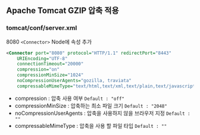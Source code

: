 ## Apache Tomcat GZIP 압축 적용

### tomcat/conf/server.xml
8080 `<Connector>` Node에 속성 추가
```xml
<Connector port="8080" protocol="HTTP/1.1" redirectPort="8443"
    URIEncoding="UTF-8"
    connectionTimeout="20000" 
    compression="on"
    compressionMinSize="1024"
    noCompressionUserAgents="gozilla, traviata"
    compressableMimeType="text/html,text/xml,text/plain,text/javascript,text/css,application/javascript"/>
```
+ compression : 압축 사용 여부 `Default : "off"`
+ compressionMinSize : 압축하는 최소 파일 크기 `Default : "2048"`
+ noCompressionUserAgents : 압축을 사용하지 않을 브라우저 지정 `Default : ""`
+ compressableMimeType : 압축을 사용 할 파일 타입 `Default : ""`